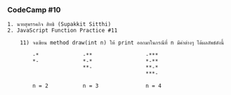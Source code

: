### CodeCamp #10
    1. นายสุพรรคกิจ สิทธิ (Supakkit Sitthi)
    2. JavaScript Function Practice #11

        11) จงเขียน method draw(int n) ให้ print ออกมาในกรณีที่ n มีค่าต่างๆ ได้ผลลัพธ์ดังนี้

            -*              -**                 -***
            *-              *-*                 *-**
                            **-                 **-*
                                                ***-
            
            n = 2           n = 3               n = 4